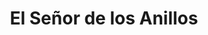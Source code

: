 ---
collection: rolLudoteca
title: 'El Señor de los Anillos'
image: el-senor-de-los-anillos-juego-de-rol-la-pelicula-6177504z0.jpeg
editorial: 'La Factoría de Ideas'
editorial_ref:
isbn:
type: 'Básico'
web:
format: 'Libro tapa dura'
system: 'CODA'
created_at: '2021-01-13T12:40:25+00:00'
---